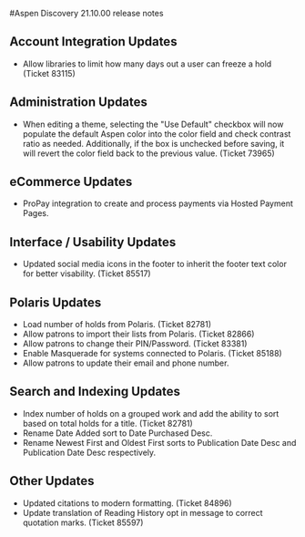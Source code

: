 #Aspen Discovery 21.10.00 release notes

## Account Integration Updates
- Allow libraries to limit how many days out a user can freeze a hold (Ticket 83115)

## Administration Updates
- When editing a theme, selecting the "Use Default" checkbox will now populate the default Aspen color into the color field and check contrast ratio as needed. Additionally, if the box is unchecked before saving, it will revert the color field back to the previous value. (Ticket 73965)

## eCommerce Updates
- ProPay integration to create and process payments via Hosted Payment Pages. 

## Interface / Usability Updates
- Updated social media icons in the footer to inherit the footer text color for better visability. (Ticket 85517)

## Polaris Updates
- Load number of holds from Polaris. (Ticket 82781)
- Allow patrons to import their lists from Polaris. (Ticket 82866)
- Allow patrons to change their PIN/Password. (Ticket 83381)
- Enable Masquerade for systems connected to Polaris. (Ticket 85188)
- Allow patrons to update their email and phone number. 

## Search and Indexing Updates
- Index number of holds on a grouped work and add the ability to sort based on total holds for a title. (Ticket 82781)
- Rename Date Added sort to Date Purchased Desc. 
- Rename Newest First and Oldest First sorts to Publication Date Desc and Publication Date Desc respectively. 

## Other Updates
- Updated citations to modern formatting. (Ticket 84896)
- Update translation of Reading History opt in message to correct quotation marks. (Ticket 85597)

